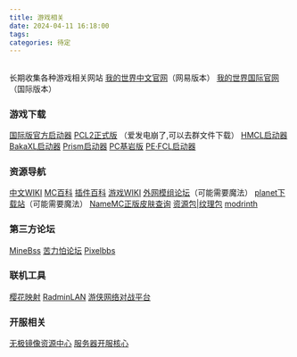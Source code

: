 ```yaml
---
title: 游戏相关
date: 2024-04-11 16:18:00
tags: 
categories: 待定
---
```


## 
长期收集各种游戏相关网站
[我的世界中文官网](https://mc.163.com/)（网易版本）
[我的世界国际官网](https://www.minecraft.net/)（国际版本）

### 游戏下载

[国际版官方启动器](https://www.minecraft.net/zh-hans/download)
[PCL2正式版](#)
（爱发电崩了,可以去群文件下载）
[HMCL启动器](https://hmcl.huangyuhui.net/)
[BakaXL启动器](https://www.bakaxl.com/)
[Prism启动器](https://github.com/PrismLauncher/PrismLauncher)
[PC基岩版](https://www.mcappx.com/)
[PE·FCL启动器](https://github.com/FCL-Team/FoldCraftLauncher/releases)

### 资源导航

[中文WIKI](https://zh.minecraft.wiki/)
[MC百科](https://www.mcmod.cn/)
[插件百科](https://mineplugin.org/%E9%A6%96%E9%A1%B5)
[游戏WIKI](https://www.mcmod.cn/item/list/1-1.html)
[外网模组论坛](https://minecraft.curseforge.com/)（可能需要魔法）
[planet下载站](https://www.planetminecraft.com)（可能需要魔法）
[NameMC正版皮肤查询](https://namemc.com/)
[资源包|纹理包](https://resourcepack.net/)
[modrinth](https://modrinth.com/)

### 第三方论坛
[MineBss](https://www.minebbs.com/)
[苦力怕论坛](https://klpbbs.com/)
[Pixelbbs](https://www.pixelbbs.cn/)

### 联机工具
[樱花映射](https://www.natfrp.com/)
[RadminLAN](https://www.radmin-lan.cn/)
[游侠网络对战平台](https://www.ali213.net/)

### 开服相关

[无极镜像资源中心](https://res.fastmirror.net/1/main/)
[服务器开服核心](https://www.fastmirror.net/#/download/Arclight?coreVersion=Whisper)
